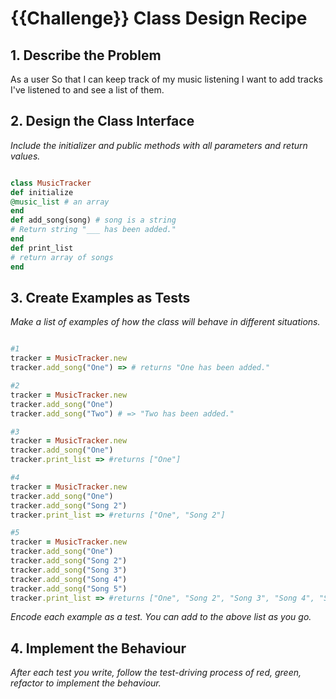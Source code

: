 # {{Challenge}} Class Design Recipe

## 1. Describe the Problem

  As a user
  So that I can keep track of my music listening
  I want to add tracks I've listened to and see a list of them.

## 2. Design the Class Interface

_Include the initializer and public methods with all parameters and return values._

```ruby

class MusicTracker
def initialize
@music_list # an array
end
def add_song(song) # song is a string
# Return string "___ has been added."
end
def print_list
# return array of songs
end


```
## 3. Create Examples as Tests
_Make a list of examples of how the class will behave in different situations._
```ruby

#1
tracker = MusicTracker.new
tracker.add_song("One") => # returns "One has been added."

#2
tracker = MusicTracker.new
tracker.add_song("One")
tracker.add_song("Two") # => "Two has been added."

#3
tracker = MusicTracker.new
tracker.add_song("One")
tracker.print_list => #returns ["One"]

#4
tracker = MusicTracker.new
tracker.add_song("One")
tracker.add_song("Song 2")
tracker.print_list => #returns ["One", "Song 2"]

#5
tracker = MusicTracker.new
tracker.add_song("One")
tracker.add_song("Song 2")
tracker.add_song("Song 3")
tracker.add_song("Song 4")
tracker.add_song("Song 5")
tracker.print_list => #returns ["One", "Song 2", "Song 3", "Song 4", "Song 5"]

```

_Encode each example as a test. You can add to the above list as you go._

## 4. Implement the Behaviour

_After each test you write, follow the test-driving process of red, green, refactor to implement the behaviour._